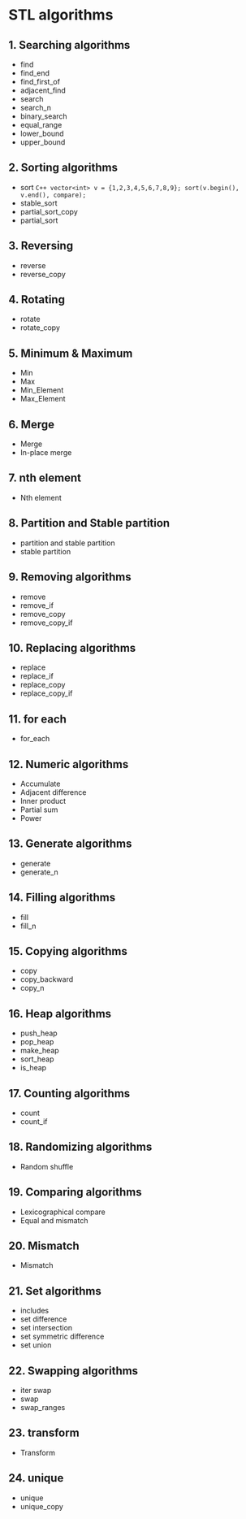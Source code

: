 
# STL algorithms
## 1. Searching algorithms
  - find
  - find_end
  - find_first_of
  - adjacent_find
  - search
  - search_n
  - binary_search
  - equal_range
  - lower_bound
  - upper_bound

## 2. Sorting algorithms
  - sort
          ```C++
          vector<int> v = {1,2,3,4,5,6,7,8,9};
          sort(v.begin(), v.end(), compare);
          ```
  - stable_sort
  - partial_sort_copy 
  - partial_sort

## 3. Reversing
  - reverse
  - reverse_copy
    
## 4. Rotating
  - rotate
  - rotate_copy

## 5. Minimum & Maximum
  - Min
  - Max
  - Min_Element
  - Max_Element

## 6. Merge
  - Merge
  - In-place merge

## 7. nth element
  - Nth element

## 8. Partition and Stable partition
  - partition and stable partition
  - stable partition

## 9. Removing algorithms
  - remove
  - remove_if
  - remove_copy
  - remove_copy_if

## 10. Replacing algorithms
  - replace
  - replace_if
  - replace_copy
  - replace_copy_if

## 11. for each
  - for_each

## 12. Numeric algorithms
  - Accumulate
  - Adjacent difference
  - Inner product
  - Partial sum 
  - Power

## 13. Generate algorithms
  - generate
  - generate_n

## 14. Filling algorithms
  - fill
  - fill_n

## 15. Copying algorithms
  - copy
  - copy_backward
  - copy_n

## 16. Heap algorithms
  - push_heap
  - pop_heap
  - make_heap
  - sort_heap
  - is_heap

## 17. Counting algorithms
  - count
  - count_if

## 18. Randomizing algorithms
  - Random shuffle

## 19. Comparing algorithms
  - Lexicographical compare
  - Equal and mismatch

## 20. Mismatch
  - Mismatch

## 21. Set algorithms
  - includes 
  - set difference 
  - set intersection 
  - set symmetric difference
  - set union

## 22. Swapping algorithms
  - iter swap
  - swap
  - swap_ranges

## 23. transform
  - Transform

## 24. unique
  - unique
  - unique_copy
